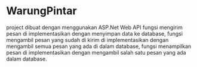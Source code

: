 # WarungPintar
project dibuat dengan menggunakan ASP.Net Web API
fungsi mengirim pesan di implementasikan dengan menyimpan data ke database,
fungsi mengambil pesan yang sudah di kirim di implementasikan dengan mengambil semua pesan yang ada di dalam database,
fungsi menampilkan pesan di implementasikan dengan mengambil salah satu pesan yang ada dalam database.
